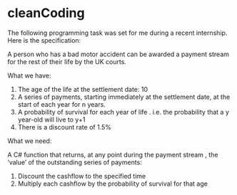 # cleanCoding
The following programming task was set for me during a recent internship.
Here is the specification:

A person who has a bad motor accident can be awarded a payment stream for the rest of their life by the UK courts.  

What we have:

1) The age of the life at the settlement date: 10
2) A series of payments, starting immediately at the settlement date, at the start of each year for n years.
3) A probability of survival for each year of life . i.e. the probability that a y year-old will live to y+1
4) There is a discount rate of 1.5%


What we need:

A C# function that returns, at any point during the payment stream , the ‘value’ of the outstanding series of payments:  
1) Discount the cashflow to the specified time
2) Multiply each cashflow by the probability of survival for that age
